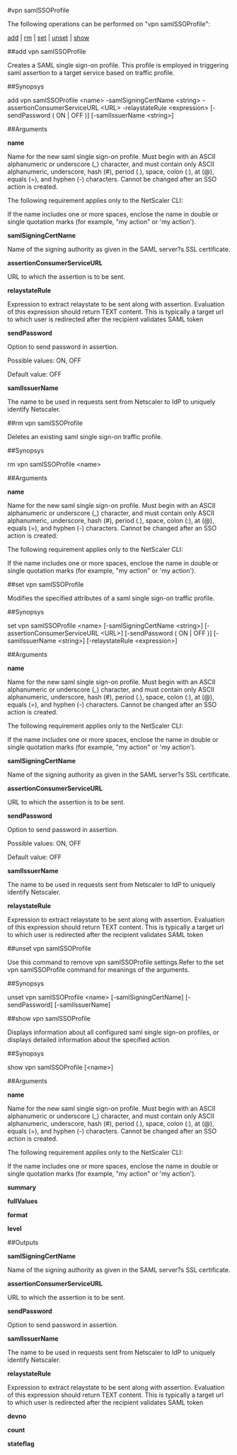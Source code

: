 #vpn samlSSOProfile

The following operations can be performed on "vpn samlSSOProfile":


[add](#add-vpn-samlssoprofile) | [rm](#rm-vpn-samlssoprofile) | [set](#set-vpn-samlssoprofile) | [unset](#unset-vpn-samlssoprofile) | [show](#show-vpn-samlssoprofile)

##add vpn samlSSOProfile

Creates a SAML single sign-on profile. This profile is employed in triggering saml assertion to a target service based on traffic profile.


##Synopsys

add vpn samlSSOProfile &lt;name> -samlSigningCertName &lt;string> -assertionConsumerServiceURL &lt;URL> -relaystateRule &lt;expression> [-sendPassword ( ON | OFF )] [-samlIssuerName &lt;string>]


##Arguments

<b>name</b>
Name for the new saml single sign-on profile. Must begin with an ASCII alphanumeric or underscore (_) character, and must contain only ASCII alphanumeric, underscore, hash (#), period (.), space, colon (:), at (@), equals (=), and hyphen (-) characters. Cannot be changed after an SSO action is created.
The following requirement applies only to the NetScaler CLI:
If the name includes one or more spaces, enclose the name in double or single quotation marks (for example, "my action" or 'my action').

<b>samlSigningCertName</b>
Name of the signing authority as given in the SAML server?s SSL certificate.

<b>assertionConsumerServiceURL</b>
URL to which the assertion is to be sent.

<b>relaystateRule</b>
Expression to extract relaystate to be sent along with assertion. Evaluation of this expression should return TEXT content. This is typically a target url to which user is redirected after the recipient validates SAML token

<b>sendPassword</b>
Option to send password in assertion.
Possible values: ON, OFF
Default value: OFF

<b>samlIssuerName</b>
The name to be used in requests sent from	Netscaler to IdP to uniquely identify Netscaler.



##rm vpn samlSSOProfile

Deletes an existing saml single sign-on traffic profile.


##Synopsys

rm vpn samlSSOProfile &lt;name>


##Arguments

<b>name</b>
Name for the new saml single sign-on profile. Must begin with an ASCII alphanumeric or underscore (_) character, and must contain only ASCII alphanumeric, underscore, hash (#), period (.), space, colon (:), at (@), equals (=), and hyphen (-) characters. Cannot be changed after an SSO action is created.
The following requirement applies only to the NetScaler CLI:
If the name includes one or more spaces, enclose the name in double or single quotation marks (for example, "my action" or 'my action').



##set vpn samlSSOProfile

Modifies the specified attributes of a saml single sign-on traffic profile.


##Synopsys

set vpn samlSSOProfile &lt;name> [-samlSigningCertName &lt;string>] [-assertionConsumerServiceURL &lt;URL>] [-sendPassword ( ON | OFF )] [-samlIssuerName &lt;string>] [-relaystateRule &lt;expression>]


##Arguments

<b>name</b>
Name for the new saml single sign-on profile. Must begin with an ASCII alphanumeric or underscore (_) character, and must contain only ASCII alphanumeric, underscore, hash (#), period (.), space, colon (:), at (@), equals (=), and hyphen (-) characters. Cannot be changed after an SSO action is created.
The following requirement applies only to the NetScaler CLI:
If the name includes one or more spaces, enclose the name in double or single quotation marks (for example, "my action" or 'my action').

<b>samlSigningCertName</b>
Name of the signing authority as given in the SAML server?s SSL certificate.

<b>assertionConsumerServiceURL</b>
URL to which the assertion is to be sent.

<b>sendPassword</b>
Option to send password in assertion.
Possible values: ON, OFF
Default value: OFF

<b>samlIssuerName</b>
The name to be used in requests sent from	Netscaler to IdP to uniquely identify Netscaler.

<b>relaystateRule</b>
Expression to extract relaystate to be sent along with assertion. Evaluation of this expression should return TEXT content. This is typically a target url to which user is redirected after the recipient validates SAML token



##unset vpn samlSSOProfile

Use this command to remove vpn samlSSOProfile settings.Refer to the set vpn samlSSOProfile command for meanings of the arguments.


##Synopsys

unset vpn samlSSOProfile &lt;name> [-samlSigningCertName] [-sendPassword] [-samlIssuerName]


##show vpn samlSSOProfile

Displays information about all configured saml single sign-on profiles, or displays detailed information about the specified action.


##Synopsys

show vpn samlSSOProfile [&lt;name>]


##Arguments

<b>name</b>
Name for the new saml single sign-on profile. Must begin with an ASCII alphanumeric or underscore (_) character, and must contain only ASCII alphanumeric, underscore, hash (#), period (.), space, colon (:), at (@), equals (=), and hyphen (-) characters. Cannot be changed after an SSO action is created.
The following requirement applies only to the NetScaler CLI:
If the name includes one or more spaces, enclose the name in double or single quotation marks (for example, "my action" or 'my action').

<b>summary</b>

<b>fullValues</b>

<b>format</b>

<b>level</b>



##Outputs

<b>samlSigningCertName</b>
Name of the signing authority as given in the SAML server?s SSL certificate.

<b>assertionConsumerServiceURL</b>
URL to which the assertion is to be sent.

<b>sendPassword</b>
Option to send password in assertion.

<b>samlIssuerName</b>
The name to be used in requests sent from	Netscaler to IdP to uniquely identify Netscaler.

<b>relaystateRule</b>
Expression to extract relaystate to be sent along with assertion. Evaluation of this expression should return TEXT content. This is typically a target url to which user is redirected after the recipient validates SAML token

<b>devno</b>

<b>count</b>

<b>stateflag</b>



